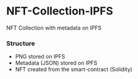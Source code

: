 # NFT-Collection-IPFS

NFT Collection with metadata on IPFS

### Structure

- PNG stored on IPFS
- Metadata (JSON) stored on IPFS
- NFT created from the smart-contract (Solidity)
